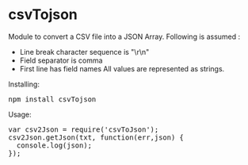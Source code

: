 # csvTojson

Module to convert a CSV file into a JSON Array. Following is assumed :
- Line break character sequence is "\r\n"
- Field separator is comma
- First line has field names
All values are represented as strings.

Installing:
<pre>
npm install csvTojson
</pre>
Usage:
<pre>
var csv2Json = require('csvToJson');
csv2Json.getJson(txt, function(err,json) {
  console.log(json);
});
</pre>
